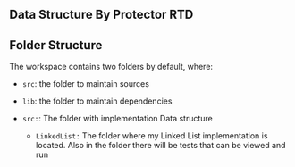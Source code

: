 ## Data Structure By Protector RTD


## Folder Structure

The workspace contains two folders by default, where:

- `src`: the folder to maintain sources
- `lib`: the folder to maintain dependencies

- `src:`: The folder with implementation Data structure
  - `LinkedList:` The folder where my Linked List implementation is located. Also in the folder there will be tests that can be viewed and run
